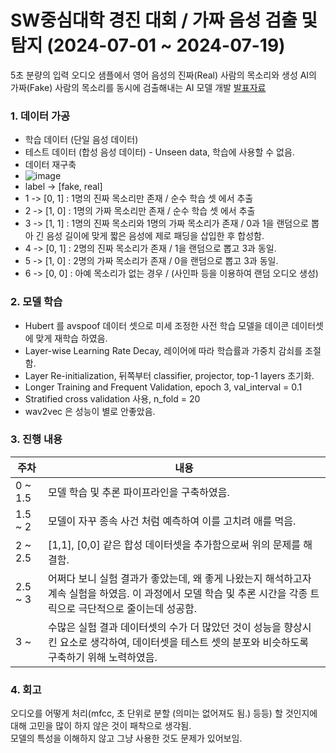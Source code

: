 # SW중심대학 경진 대회 / 가짜 음성 검출 및 탐지 (2024-07-01 ~ 2024-07-19)
5초 분량의 입력 오디오 샘플에서 영어 음성의 진짜(Real) 사람의 목소리와 생성 AI의 가짜(Fake) 사람의 목소리를 동시에 검출해내는 AI 모델 개발
[발표자료](https://docs.google.com/presentation/d/1D2Cz_nm0fy105BGreEO7dVw7jZim1zxT5i_xUdcvVLI/edit?usp=sharing)
### 1. 데이터 가공
- 학습 데이터 (단일 음성 데이터)
- 테스트 데이터 (합성 음성 데이터) - Unseen data, 학습에 사용할 수 없음.
- 데이터 재구축
- ![image](https://github.com/user-attachments/assets/ca82be1b-80d5-4b04-9cf3-7806b6cd5cb6)
- label -> [fake, real]
- 1 -> [0, 1] : 1명의 진짜 목소리만 존재 / 순수 학습 셋 에서 추출
- 2 -> [1, 0] : 1명의 가짜 목소리만 존재 / 순수 학습 셋 에서 추출
- 3 -> [1, 1] : 1명의 진짜 목소리와 1명의 가짜 목소리가 존재 / 0과 1을 랜덤으로 뽑아 긴 음성 길이에 맞게 짧은 음성에 제로 패딩을 삽입한 후 합성함.
- 4 -> [0, 1] :  2명의 진짜 목소리가 존재  / 1을 랜덤으로 뽑고 3과 동일.
- 5 -> [1, 0] : 2명의 가짜 목소리가 존재 / 0을 랜덤으로 뽑고 3과 동일.
- 6 -> [0, 0] : 아예 목소리가 없는 경우 / (사인파 등을 이용하여 랜덤 오디오 생성)


### 2. 모델 학습
- Hubert 를 avspoof 데이터 셋으로 미세 조정한 사전 학습 모델을 데이콘 데이터셋에 맞게 재학습 하였음.
- Layer-wise Learning Rate Decay, 레이어에 따라 학습률과 가중치 감쇠를 조절함.
- Layer Re-initialization, 뒤쪽부터 classifier, projector, top-1 layers 초기화.
- Longer Training and Frequent Validation, epoch 3, val_interval = 0.1
- Stratified cross validation 사용, n_fold = 20
- wav2vec 은 성능이 별로 안좋았음.

### 3. 진행 내용

| 주차  | 내용                              |
|-------|-----------------------------------|
| 0 ~ 1.5 | 모델 학습 및 추론 파이프라인을 구축하였음.|
| 1.5 ~ 2 | 모델이 자꾸 종속 사건 처럼 예측하여 이를 고치려 애를 먹음.|
| 2 ~ 2.5 | [1,1], [0,0] 같은 합성 데이터셋을 추가함으로써 위의 문제를 해결함. |
| 2.5 ~ 3 | 어쩌다 보니 실험 결과가 좋았는데, 왜 좋게 나왔는지 해석하고자 계속 실험을 하였음.  이 과정에서 모델 학습 및 추론 시간을 각종 트릭으로 극단적으로 줄이는데 성공함.|
| 3 ~  | 수많은 실험 결과 데이터셋의 수가 더 많았던 것이 성능을 향상시킨 요소로 생각하여, 데이터셋을 테스트 셋의 분포와 비슷하도록 구축하기 위해 노력하였음.|


### 4. 회고
오디오를 어떻게 처리(mfcc, 초 단위로 분할 (의미는 없어져도 됨.) 등등) 할 것인지에 대해 고민을 많이 하지 않은 것이 패착으로 생각됨.     
모델의 특성을 이해하지 않고 그냥 사용한 것도 문제가 있어보임.    

